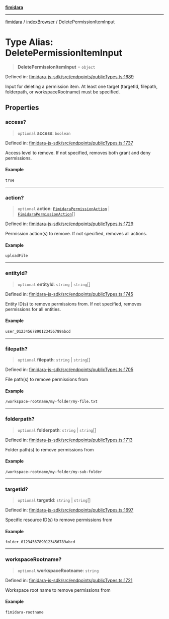 [**fimidara**](../../README.md)

***

[fimidara](../../modules.md) / [indexBrowser](../README.md) / DeletePermissionItemInput

# Type Alias: DeletePermissionItemInput

> **DeletePermissionItemInput** = `object`

Defined in: [fimidara-js-sdk/src/endpoints/publicTypes.ts:1689](https://github.com/softkave/fimidara/blob/feac071900ab8644442d355e5cb5db9df2f34600/fimidara-js-sdk/src/endpoints/publicTypes.ts#L1689)

Input for deleting a permission item. At least one target (targetId, filepath, folderpath, or workspaceRootname) must be specified.

## Properties

### access?

> `optional` **access**: `boolean`

Defined in: [fimidara-js-sdk/src/endpoints/publicTypes.ts:1737](https://github.com/softkave/fimidara/blob/feac071900ab8644442d355e5cb5db9df2f34600/fimidara-js-sdk/src/endpoints/publicTypes.ts#L1737)

Access level to remove. If not specified, removes both grant and deny permissions.

#### Example

```
true
```

***

### action?

> `optional` **action**: [`FimidaraPermissionAction`](FimidaraPermissionAction.md) \| [`FimidaraPermissionAction`](FimidaraPermissionAction.md)[]

Defined in: [fimidara-js-sdk/src/endpoints/publicTypes.ts:1729](https://github.com/softkave/fimidara/blob/feac071900ab8644442d355e5cb5db9df2f34600/fimidara-js-sdk/src/endpoints/publicTypes.ts#L1729)

Permission action(s) to remove. If not specified, removes all actions.

#### Example

```
uploadFile
```

***

### entityId?

> `optional` **entityId**: `string` \| `string`[]

Defined in: [fimidara-js-sdk/src/endpoints/publicTypes.ts:1745](https://github.com/softkave/fimidara/blob/feac071900ab8644442d355e5cb5db9df2f34600/fimidara-js-sdk/src/endpoints/publicTypes.ts#L1745)

Entity ID(s) to remove permissions from. If not specified, removes permissions for all entities.

#### Example

```
user_01234567890123456789abcd
```

***

### filepath?

> `optional` **filepath**: `string` \| `string`[]

Defined in: [fimidara-js-sdk/src/endpoints/publicTypes.ts:1705](https://github.com/softkave/fimidara/blob/feac071900ab8644442d355e5cb5db9df2f34600/fimidara-js-sdk/src/endpoints/publicTypes.ts#L1705)

File path(s) to remove permissions from

#### Example

```
/workspace-rootname/my-folder/my-file.txt
```

***

### folderpath?

> `optional` **folderpath**: `string` \| `string`[]

Defined in: [fimidara-js-sdk/src/endpoints/publicTypes.ts:1713](https://github.com/softkave/fimidara/blob/feac071900ab8644442d355e5cb5db9df2f34600/fimidara-js-sdk/src/endpoints/publicTypes.ts#L1713)

Folder path(s) to remove permissions from

#### Example

```
/workspace-rootname/my-folder/my-sub-folder
```

***

### targetId?

> `optional` **targetId**: `string` \| `string`[]

Defined in: [fimidara-js-sdk/src/endpoints/publicTypes.ts:1697](https://github.com/softkave/fimidara/blob/feac071900ab8644442d355e5cb5db9df2f34600/fimidara-js-sdk/src/endpoints/publicTypes.ts#L1697)

Specific resource ID(s) to remove permissions from

#### Example

```
folder_01234567890123456789abcd
```

***

### workspaceRootname?

> `optional` **workspaceRootname**: `string`

Defined in: [fimidara-js-sdk/src/endpoints/publicTypes.ts:1721](https://github.com/softkave/fimidara/blob/feac071900ab8644442d355e5cb5db9df2f34600/fimidara-js-sdk/src/endpoints/publicTypes.ts#L1721)

Workspace root name to remove permissions from

#### Example

```
fimidara-rootname
```
